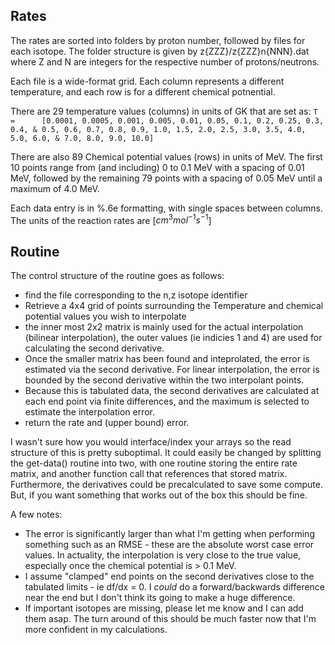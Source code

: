 ## Rates
The rates are sorted into folders by proton number, followed by files for each isotope. The folder structure is given by z{ZZZ}/z{ZZZ}n{NNN}.dat where Z and N are integers for the respective number of protons/neutrons. 

Each file is a wide-format grid. Each column represents a different temperature, and each row is for a different chemical potnential.

There are 29 temperature values (columns) in units of GK that are set as:  ``` T =      [0.0001, 0.0005, 0.001, 0.005, 0.01, 0.05, 0.1, 0.2, 0.25, 0.3, 0.4, &
    0.5, 0.6, 0.7, 0.8, 0.9, 1.0, 1.5, 2.0, 2.5, 3.0, 3.5, 4.0, 5.0, 6.0, &
    7.0, 8.0, 9.0, 10.0]  ``` 
    
There are also 89 Chemical potential values (rows) in units of MeV. The first 10 points range from (and including) 0 to 0.1 MeV with a spacing of 0.01 MeV, followed by the remaining 79 points with a spacing of 0.05 MeV until a maximum of 4.0 MeV. 

Each data entry is in %.6e formatting, with single spaces between columns. The units of the reaction rates are [$cm^3 mol^{-1} s^{-1}$]

## Routine

The control structure of the routine goes as follows:
- find the file corresponding to the n,z isotope identifier
- Retrieve a 4x4 grid of points surrounding the Temperature and chemical potential values you wish to interpolate
- the inner most 2x2 matrix is mainly used for the actual interpolation (bilinear interpolation), the outer values (ie indicies 1 and 4) are used for calculating the second derivative.
- Once the smaller matrix has been found and inteprolated, the error is estimated via the second derivative. For linear interpolation, the error is bounded by the second derivative within the two interpolant points.
- Because this is tabulated data, the second derivatives are calculated at each end point via finite differences, and the maximum is selected to estimate the interpolation error.
- return the rate and (upper bound) error.

I wasn't sure how you would interface/index your arrays so the read structure of this is pretty suboptimal. It could easily be changed by splitting the get-data() routine into two, with one routine storing the entire rate matrix, and another function call that references that stored matrix. Furthermore, the derivatives could be precalculated to save some compute. But, if you want something that works out of the box this should be fine.

A few notes:
- The error is significantly larger than what I'm getting when performing something such as an RMSE - these are the absolute worst case error values. In actuality, the interpolation is very close to the true value, especially once the chemical potential is > 0.1 MeV.
- I assume "clamped" end points on the second derivatives close to the tabulated limits - ie df/dx = 0. I *could* do a forward/backwards difference near the end but I don't think its going to make a huge difference.
- If important isotopes are missing, please let me know and I can add them asap. The turn around of this should be much faster now that I'm more confident in my calculations.
